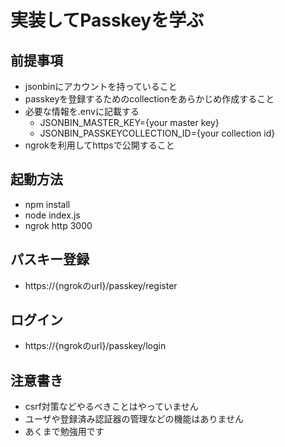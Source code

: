 # 実装してPasskeyを学ぶ

## 前提事項
- jsonbinにアカウントを持っていること
- passkeyを登録するためのcollectionをあらかじめ作成すること
- 必要な情報を.envに記載する
    - JSONBIN_MASTER_KEY={your master key}
    - JSONBIN_PASSKEYCOLLECTION_ID={your collection id}
- ngrokを利用してhttpsで公開すること

## 起動方法
- npm install
- node index.js
- ngrok http 3000

## パスキー登録
- https://{ngrokのurl}/passkey/register

## ログイン
- https://{ngrokのurl}/passkey/login

## 注意書き
- csrf対策などやるべきことはやっていません
- ユーザや登録済み認証器の管理などの機能はありません
- あくまで勉強用です
